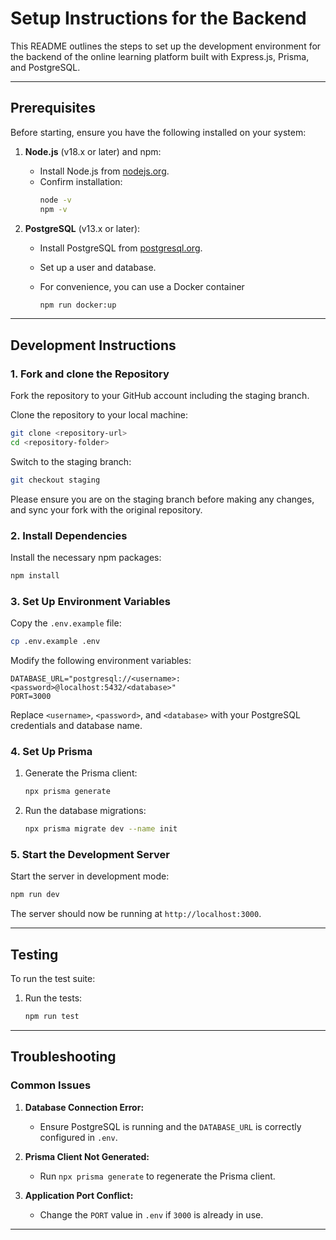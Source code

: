 # Setup Instructions for the Backend

This README outlines the steps to set up the development environment for the backend of the online learning platform built with Express.js, Prisma, and PostgreSQL.

---

## Prerequisites

Before starting, ensure you have the following installed on your system:

1. **Node.js** (v18.x or later) and npm:

    - Install Node.js from [nodejs.org](https://nodejs.org/).
    - Confirm installation:
        ```bash
        node -v
        npm -v
        ```

2. **PostgreSQL** (v13.x or later):
   - Install PostgreSQL from [postgresql.org](https://www.postgresql.org/download/).
   - Set up a user and database.
   - For convenience, you can use a Docker container
     
     ```bash
     npm run docker:up
     ```
---

## Development Instructions

### 1. Fork and clone the Repository

Fork the repository to your GitHub account including the staging branch.

Clone the repository to your local machine:

```bash
git clone <repository-url>
cd <repository-folder>
```

Switch to the staging branch:

```bash
git checkout staging
```

Please ensure you are on the staging branch before making any changes, and sync your fork with the original repository.

### 2. Install Dependencies

Install the necessary npm packages:

```bash
npm install
```

### 3. Set Up Environment Variables

Copy the `.env.example` file:

```bash
cp .env.example .env
```

Modify the following environment variables:

```env
DATABASE_URL="postgresql://<username>:<password>@localhost:5432/<database>"
PORT=3000
```

Replace `<username>`, `<password>`, and `<database>` with your PostgreSQL credentials and database name.

### 4. Set Up Prisma

1. Generate the Prisma client:

    ```bash
    npx prisma generate
    ```

2. Run the database migrations:
    ```bash
    npx prisma migrate dev --name init
    ```

### 5. Start the Development Server

Start the server in development mode:

```bash
npm run dev
```

The server should now be running at `http://localhost:3000`.

---

## Testing

To run the test suite:

1. Run the tests:
    ```bash
    npm run test
    ```

---

## Troubleshooting

### Common Issues

1. **Database Connection Error:**

    - Ensure PostgreSQL is running and the `DATABASE_URL` is correctly configured in `.env`.

2. **Prisma Client Not Generated:**

    - Run `npx prisma generate` to regenerate the Prisma client.

3. **Application Port Conflict:**
    - Change the `PORT` value in `.env` if `3000` is already in use.

---
